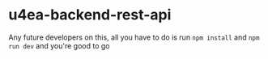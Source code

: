# u4ea-backend-rest-api

Any future developers on this, all you have to do is run `npm install` and  `npm run dev` and you're good to go
